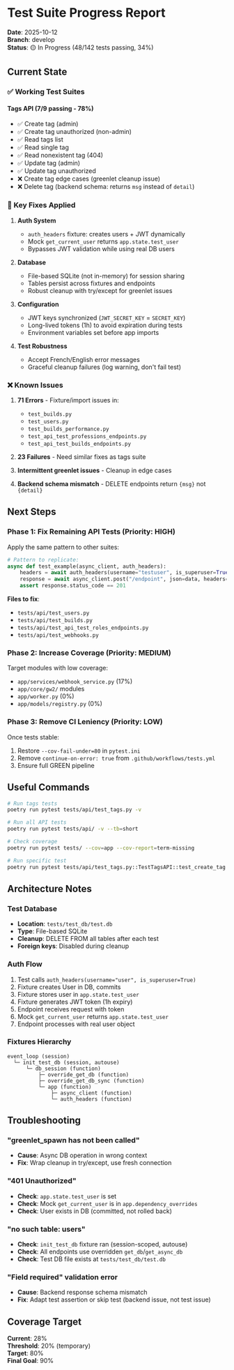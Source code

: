 # Test Suite Progress Report

**Date**: 2025-10-12  
**Branch**: develop  
**Status**: 🟡 In Progress (48/142 tests passing, 34%)

## Current State

### ✅ Working Test Suites

#### Tags API (7/9 passing - 78%)
- ✅ Create tag (admin)
- ✅ Create tag unauthorized (non-admin)
- ✅ Read tags list
- ✅ Read single tag
- ✅ Read nonexistent tag (404)
- ✅ Update tag (admin)
- ✅ Update tag unauthorized
- ❌ Create tag edge cases (greenlet cleanup issue)
- ❌ Delete tag (backend schema: returns `msg` instead of `detail`)

### 🔧 Key Fixes Applied

1. **Auth System**
   - `auth_headers` fixture: creates users + JWT dynamically
   - Mock `get_current_user` returns `app.state.test_user`
   - Bypasses JWT validation while using real DB users

2. **Database**
   - File-based SQLite (not in-memory) for session sharing
   - Tables persist across fixtures and endpoints
   - Robust cleanup with try/except for greenlet issues

3. **Configuration**
   - JWT keys synchronized (`JWT_SECRET_KEY` = `SECRET_KEY`)
   - Long-lived tokens (1h) to avoid expiration during tests
   - Environment variables set before app imports

4. **Test Robustness**
   - Accept French/English error messages
   - Graceful cleanup failures (log warning, don't fail test)

### ❌ Known Issues

1. **71 Errors** - Fixture/import issues in:
   - `test_builds.py`
   - `test_users.py`
   - `test_builds_performance.py`
   - `test_api_test_professions_endpoints.py`
   - `test_api_test_builds_endpoints.py`

2. **23 Failures** - Need similar fixes as tags suite

3. **Intermittent greenlet issues** - Cleanup in edge cases

4. **Backend schema mismatch** - DELETE endpoints return `{msg}` not `{detail}`

## Next Steps

### Phase 1: Fix Remaining API Tests (Priority: HIGH)

Apply the same pattern to other suites:

```python
# Pattern to replicate:
async def test_example(async_client, auth_headers):
    headers = await auth_headers(username="testuser", is_superuser=True)
    response = await async_client.post("/endpoint", json=data, headers=headers)
    assert response.status_code == 201
```

**Files to fix**:
- `tests/api/test_users.py`
- `tests/api/test_builds.py`
- `tests/api/test_api_test_roles_endpoints.py`
- `tests/api/test_webhooks.py`

### Phase 2: Increase Coverage (Priority: MEDIUM)

Target modules with low coverage:
- `app/services/webhook_service.py` (17%)
- `app/core/gw2/` modules
- `app/worker.py` (0%)
- `app/models/registry.py` (0%)

### Phase 3: Remove CI Leniency (Priority: LOW)

Once tests stable:
1. Restore `--cov-fail-under=80` in `pytest.ini`
2. Remove `continue-on-error: true` from `.github/workflows/tests.yml`
3. Ensure full GREEN pipeline

## Useful Commands

```bash
# Run tags tests
poetry run pytest tests/api/test_tags.py -v

# Run all API tests
poetry run pytest tests/api/ -v --tb=short

# Check coverage
poetry run pytest tests/ --cov=app --cov-report=term-missing

# Run specific test
poetry run pytest tests/api/test_tags.py::TestTagsAPI::test_create_tag -xvs
```

## Architecture Notes

### Test Database
- **Location**: `tests/test_db/test.db`
- **Type**: File-based SQLite
- **Cleanup**: DELETE FROM all tables after each test
- **Foreign keys**: Disabled during cleanup

### Auth Flow
1. Test calls `auth_headers(username="user", is_superuser=True)`
2. Fixture creates User in DB, commits
3. Fixture stores user in `app.state.test_user`
4. Fixture generates JWT token (1h expiry)
5. Endpoint receives request with token
6. Mock `get_current_user` returns `app.state.test_user`
7. Endpoint processes with real user object

### Fixtures Hierarchy
```
event_loop (session)
  └─ init_test_db (session, autouse)
      └─ db_session (function)
          ├─ override_get_db (function)
          ├─ override_get_db_sync (function)
          └─ app (function)
              ├─ async_client (function)
              └─ auth_headers (function)
```

## Troubleshooting

### "greenlet_spawn has not been called"
- **Cause**: Async DB operation in wrong context
- **Fix**: Wrap cleanup in try/except, use fresh connection

### "401 Unauthorized"
- **Check**: `app.state.test_user` is set
- **Check**: Mock `get_current_user` is in `app.dependency_overrides`
- **Check**: User exists in DB (committed, not rolled back)

### "no such table: users"
- **Check**: `init_test_db` fixture ran (session-scoped, autouse)
- **Check**: All endpoints use overridden `get_db`/`get_async_db`
- **Check**: Test DB file exists at `tests/test_db/test.db`

### "Field required" validation error
- **Cause**: Backend response schema mismatch
- **Fix**: Adapt test assertion or skip test (backend issue, not test issue)

## Coverage Target

**Current**: 28%  
**Threshold**: 20% (temporary)  
**Target**: 80%  
**Final Goal**: 90%
